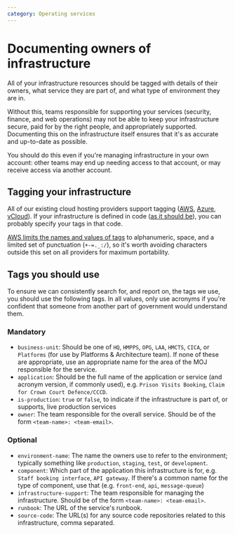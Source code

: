 ```yaml
---
category: Operating services
---
```

# Documenting owners of infrastructure

All of your infrastructure resources should be tagged with details of their owners, what service they are part of, and what type of environment they are in.

Without this, teams responsible for supporting your services (security, finance, and web operations) may not be able to keep your infrastructure secure, paid for by the right people, and appropriately supported. Documenting this on the infrastructure itself ensures that it's as accurate and up-to-date as possible.

You should do this even if you're managing infrastructure in your own account: other teams may end up needing access to that account, or may receive access via another account.

## Tagging your infrastructure

All of our existing cloud hosting providers support tagging ([AWS](https://docs.aws.amazon.com/AWSEC2/latest/UserGuide/Using_Tags.html), [Azure](https://docs.microsoft.com/en-us/azure/azure-resource-manager/resource-group-using-tags), [vCloud](https://blogs.vmware.com/vsphere/2012/03/creating-custom-metadata-using-the-vcloud-api.html)). If your infrastructure is defined in code ([as it should be](https://www.gov.uk/service-manual/technology/manage-your-software-configuration#use-infrastructure-as-code)), you can probably specify your tags in that code.

[AWS limits the names and values of tags](https://docs.aws.amazon.com/awsaccountbilling/latest/aboutv2/allocation-tag-restrictions.html) to alphanumeric, space, and a limited set of punctuation (`+-=._:/`), so it's worth avoiding characters outside this set on all providers for maximum portability.

## Tags you should use

To ensure we can consistently search for, and report on, the tags we use, you should use the following tags. In all values, only use acronyms if you're confident that someone from another part of government would understand them.

### Mandatory

- `business-unit`: Should be one of `HQ`, `HMPPS`, `OPG`, `LAA`, `HMCTS`, `CICA`, or `Platforms` (for use by Platforms & Architecture team). If none of these are appropriate, use an appropriate name for the area of the MOJ responsible for the service.
- `application`: Should be the full name of the application or service (and acronym version, if commonly used), e.g. `Prison Visits Booking`, `Claim for Crown Court Defence/CCCD`.
- `is-production`: `true` or `false`, to indicate if the infrastructure is part of, or supports, live production services
- `owner`: The team responsible for the overall service. Should be of the form `<team-name>: <team-email>`.

### Optional

- `environment-name`: The name the owners use to refer to the environment; typically something like `production`, `staging`, `test`, or `development`.
- `component`: Which part of the application this infrastructure is for, e.g. `Staff booking interface`, `API gateway`. If there's a common name for the type of component, use that (e.g. `front-end`, `api`, `message-queue`)
- `infrastructure-support`: The team responsible for managing the infrastructure. Should be of the form `<team-name>: <team-email>`.
- `runbook`: The URL of the service's runbook.
- `source-code`: The URL(s) for any source code repositories related to this infrastructure, comma separated.
